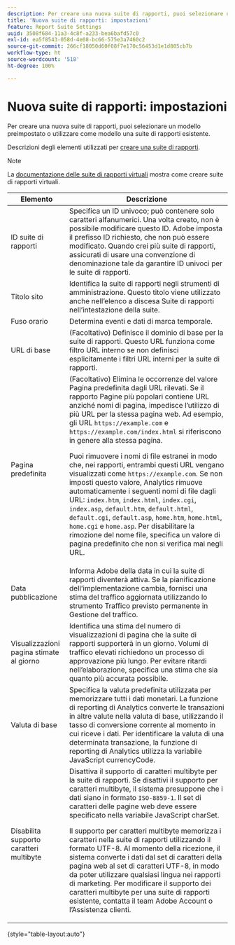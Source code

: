 ```yaml
---
description: Per creare una nuova suite di rapporti, puoi selezionare un modello preimpostato o utilizzare come modello una suite di rapporti esistente.
title: 'Nuova suite di rapporti: impostazioni'
feature: Report Suite Settings
uuid: 3508f684-11a3-4c8f-a233-bea6bafd57c0
exl-id: ea5f8543-058d-4e08-bc66-575e3a7460c2
source-git-commit: 266cf18050d60f08f7e170c56453d1e1d805cb7b
workflow-type: ht
source-wordcount: '518'
ht-degree: 100%

---
```


# Nuova suite di rapporti: impostazioni

Per creare una nuova suite di rapporti, puoi selezionare un modello preimpostato o utilizzare come modello una suite di rapporti esistente.

Descrizioni degli elementi utilizzati per [creare una suite di rapporti](/help/admin/admin/c-manage-report-suites/c-new-report-suite/t-create-a-report-suite.md).

>[!NOTE]
>
>La [documentazione delle suite di rapporti virtuali](/help/components/vrs/c-workflow-vrs/vrs-create.md) mostra come creare suite di rapporti virtuali.

| Elemento | Descrizione |
| --- | --- |
| ID suite di rapporti | Specifica un ID univoco; può contenere solo caratteri alfanumerici. Una volta creato, non è possibile modificare questo ID. Adobe imposta il prefisso ID richiesto, che non può essere modificato.  Quando crei più suite di rapporti, assicurati di usare una convenzione di denominazione tale da garantire ID univoci per le suite di rapporti. |
| Titolo sito | Identifica la suite di rapporti negli strumenti di amministrazione. Questo titolo viene utilizzato anche nell’elenco a discesa Suite di rapporti nell’intestazione della suite. |
| Fuso orario | Determina eventi e dati di marca temporale. |
| URL di base | (Facoltativo) Definisce il dominio di base per la suite di rapporti. Questo URL funziona come filtro URL interno se non definisci esplicitamente i filtri URL interni per la suite di rapporti. |
| Pagina predefinita | (Facoltativo) Elimina le occorrenze del valore Pagina predefinita dagli URL rilevati. Se il rapporto  Pagine più popolari contiene URL anziché nomi di pagina, impedisce l’utilizzo di più URL per la stessa pagina web.  Ad esempio, gli URL `https://example.com` e `https://example.com/index.html` si riferiscono in genere alla stessa pagina.<p> Puoi rimuovere i nomi di file estranei in modo che, nei rapporti, entrambi questi URL vengano visualizzati come `https://example.com`. Se non imposti questo valore, Analytics rimuove automaticamente i seguenti nomi di file dagli URL: `index.htm`, `index.html`, `index.cgi`, `index.asp`, `default.htm`, `default.html`, `default.cgi`, `default.asp`, `home.htm`, `home.html`, `home.cgi` e `home.asp`. Per disabilitare la rimozione del nome file, specifica un valore di pagina predefinito che non si verifica mai negli URL. |
| Data pubblicazione | Informa Adobe della data in cui la suite di rapporti diventerà attiva. Se la pianificazione dell’implementazione cambia, fornisci una stima del traffico aggiornata utilizzando lo strumento Traffico previsto permanente in Gestione del traffico. |
| Visualizzazioni pagina stimate al giorno | Identifica una stima del numero di visualizzazioni di pagina che la suite di rapporti supporterà in un giorno. Volumi di traffico elevati richiedono un processo di approvazione più lungo. Per evitare ritardi nell’elaborazione, specifica una stima che sia quanto più accurata possibile. |
| Valuta di base | Specifica la valuta predefinita utilizzata per memorizzare tutti i dati monetari. La funzione di reporting di Analytics converte le transazioni in altre valute nella valuta di base, utilizzando il tasso di conversione corrente al momento in cui riceve i dati. Per identificare la valuta di una determinata transazione, la funzione di reporting di Analytics utilizza la variabile JavaScript  currencyCode. |
| Disabilita supporto caratteri multibyte | Disattiva il supporto di caratteri multibyte per la suite di rapporti. Se disattivi il supporto per caratteri multibyte, il sistema presuppone che i dati siano in formato `ISO-8859-1`. Il set di caratteri delle pagine web deve essere specificato nella variabile JavaScript  charSet. <p>Il supporto per caratteri multibyte memorizza i caratteri nella suite di rapporti utilizzando il formato UTF-8. Al momento della ricezione, il sistema converte i dati dal set di caratteri della pagina web al set di caratteri UTF-8, in modo da poter utilizzare qualsiasi lingua nei rapporti di marketing.  Per modificare il supporto dei caratteri multibyte per una suite di rapporti esistente, contatta il team Adobe Account o l’Assistenza clienti. |

{style="table-layout:auto"}
